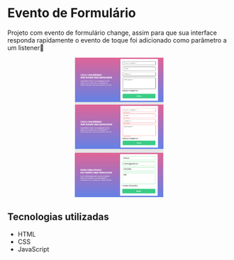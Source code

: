 
# Evento de Formulário
Projeto com evento de formulário change, assim para que sua interface responda rapidamente o evento de toque foi adicionado como parâmetro a um listener🧐

<p align="center">
    <img  width="200"  src="./src/image/modelo.png" alt="Captura de tela do site de formulário">
</p>

## Tecnologias utilizadas
- HTML
- CSS
- JavaScript
